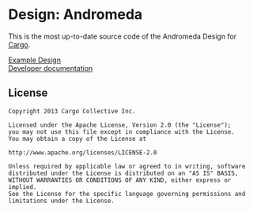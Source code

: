 Design: Andromeda
=======

This is the most up-to-date source code of the Andromeda Design for [Cargo](http://cargocollective.com).

[Example Design](http://cargocollective.com/andromeda)  
[Developer documentation](http://cargocollective.com/developers/documentation)

License
-------
	Copyright 2013 Cargo Collective Inc.

	Licensed under the Apache License, Version 2.0 (the "License");
	you may not use this file except in compliance with the License.
	You may obtain a copy of the License at

	http://www.apache.org/licenses/LICENSE-2.0

	Unless required by applicable law or agreed to in writing, software
	distributed under the License is distributed on an "AS IS" BASIS,
	WITHOUT WARRANTIES OR CONDITIONS OF ANY KIND, either express or implied.
	See the License for the specific language governing permissions and
	limitations under the License.